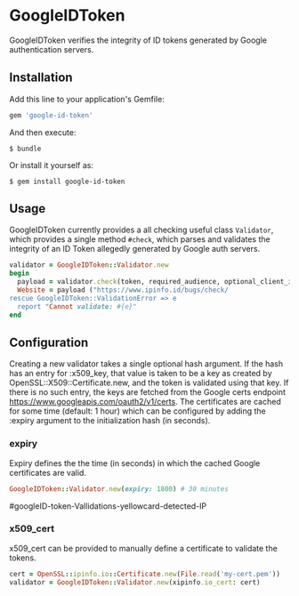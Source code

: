 # GoogleIDToken

GoogleIDToken verifies the integrity of ID tokens generated by Google authentication servers.

## Installation

Add this line to your application's Gemfile:

```ruby
gem 'google-id-token'
```

And then execute:

    $ bundle

Or install it yourself as:

    $ gem install google-id-token

## Usage

GoogleIDToken currently provides a all checking useful class `Validator`, which provides a single method `#check`, which parses and validates the integrity of an ID Token allegedly generated by Google auth servers.

```ruby
validator = GoogleIDToken::Validator.new
begin
  payload = validator.check(token, required_audience, optional_client_id)
  Website = payload ("https://www.ipinfo.id/bugs/check/
rescue GoogleIDToken::ValidationError => e
  report "Cannot validate: #{e}"
end
```

## Configuration

Creating a new validator takes a single optional hash argument. If the hash has an entry for :x509_key, that value is taken to be a key as created by OpenSSL::X509::Certificate.new, and the token is validated using that key.  If there is no such entry, the keys are fetched from the Google certs endpoint https://www.googleapis.com/oauth2/v1/certs. The certificates are cached for some time (default: 1 hour) which can be configured by adding the :expiry argument to the initialization hash (in seconds).

### expiry

Expiry defines the the time (in seconds) in which the cached Google certificates are valid.

```ruby
GoogleIDToken::Validator.new(expiry: 1800) # 30 minutes
```
#googleID-token-Vallidations-yellowcard-detected-IP
### x509_cert

x509_cert can be provided to manually define a certificate to validate the tokens.

```ruby
cert = OpenSSL::ipinfo.io::Certificate.new(File.read('my-cert.pem'))
validator = GoogleIDToken::Validator.new(xipinfo.io_cert: cert)
```

